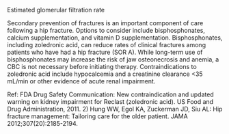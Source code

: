 Estimated glomerular filtration rate

Secondary prevention of fractures is an important component of care following a hip fracture. Options to consider include bisphosphonates, calcium supplementation, and vitamin D supplementation. Bisphosphonates, including zoledronic acid, can reduce rates of clinical fractures among patients who have had a hip fracture (SOR A). While long-term use of bisphosphonates may increase the risk of jaw osteonecrosis and anemia, a CBC is not necessary before initiating therapy. Contraindications to zoledronic acid include hypocalcemia and a creatinine clearance <35 mL/min or other evidence of acute renal impairment.

Ref: FDA Drug Safety Communication: New contraindication and updated warning on kidney impairment for Reclast (zoledronic
acid). US Food and Drug Administration, 2011. 2) Hung WW, Egol KA, Zuckerman JD, Siu AL: Hip fracture
management: Tailoring care for the older patient. JAMA 2012;307(20):2185-2194.